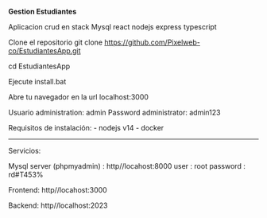 <b>Gestion Estudiantes</b> 

Aplicacion crud en stack Mysql react nodejs express typescript


Clone el repositorio
git clone https://github.com/Pixelweb-co/EstudiantesApp.git

cd EstudiantesApp

Ejecute install.bat

Abre tu navegador en la url localhost:3000

Usuario administration: admin
Password administrator: admin123

Requisitos de instalación: 
          - nodejs v14
          - docker

<hr/>

Servicios:

Mysql server (phpmyadmin) : http//locahost:8000 
user : root
password : rd#T453%

Frontend: http//locahost:3000

Backend: http//localhost:2023


